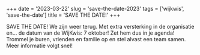 +++
date = '2023-03-22'
slug = 'save-the-date-2023'
tags = ['wijkwis', 'save-the-date']
title = 'SAVE THE DATE!'
+++

SAVE THE DATE!
We zijn weer terug.
Met extra versterking in de organisatie en... de datum van de WijKwis: 7 oktober!
Zet hem dus in je agenda!
Trommel je buren, vrienden en familie op en stel alvast een team samen.
Meer informatie volgt snel!
